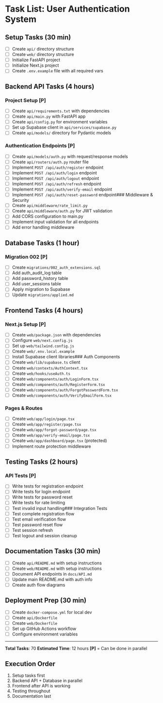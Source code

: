 # Task List: User Authentication System

## Setup Tasks (30 min)
- [ ] Create `api/` directory structure
- [ ] Create `web/` directory structure  
- [ ] Initialize FastAPI project
- [ ] Initialize Next.js project
- [ ] Create `.env.example` file with all required vars

## Backend API Tasks (4 hours)

### Project Setup [P]
- [ ] Create `api/requirements.txt` with dependencies
- [ ] Create `api/main.py` with FastAPI app
- [ ] Create `api/config.py` for environment variables
- [ ] Set up Supabase client in `api/services/supabase.py`
- [ ] Create `api/models/` directory for Pydantic models

### Authentication Endpoints [P]
- [ ] Create `api/models/auth.py` with request/response models
- [ ] Create `api/routers/auth.py` router file
- [ ] Implement `POST /api/auth/register` endpoint
- [ ] Implement `POST /api/auth/login` endpoint  
- [ ] Implement `POST /api/auth/logout` endpoint
- [ ] Implement `POST /api/auth/refresh` endpoint
- [ ] Implement `POST /api/auth/verify-email` endpoint
- [ ] Implement `POST /api/auth/reset-password` endpoint### Middleware & Security
- [ ] Create `api/middleware/rate_limit.py` 
- [ ] Create `api/middleware/auth.py` for JWT validation
- [ ] Add CORS configuration to main.py
- [ ] Implement input validation for all endpoints
- [ ] Add error handling middleware

## Database Tasks (1 hour)

### Migration 002 [P]
- [ ] Create `migrations/002_auth_extensions.sql`
- [ ] Add auth_audit_log table
- [ ] Add password_history table
- [ ] Add user_sessions table
- [ ] Apply migration to Supabase
- [ ] Update `migrations/applied.md`

## Frontend Tasks (4 hours)

### Next.js Setup [P]
- [ ] Create `web/package.json` with dependencies
- [ ] Configure `web/next.config.js`
- [ ] Set up `web/tailwind.config.js`
- [ ] Create `web/.env.local.example`
- [ ] Install Supabase client libraries### Auth Components
- [ ] Create `web/lib/supabase.ts` client
- [ ] Create `web/contexts/AuthContext.tsx`
- [ ] Create `web/hooks/useAuth.ts`
- [ ] Create `web/components/auth/LoginForm.tsx`
- [ ] Create `web/components/auth/RegisterForm.tsx`
- [ ] Create `web/components/auth/ForgotPasswordForm.tsx`
- [ ] Create `web/components/auth/VerifyEmailForm.tsx`

### Pages & Routes
- [ ] Create `web/app/login/page.tsx`
- [ ] Create `web/app/register/page.tsx`
- [ ] Create `web/app/forgot-password/page.tsx`
- [ ] Create `web/app/verify-email/page.tsx`
- [ ] Create `web/app/dashboard/page.tsx` (protected)
- [ ] Implement route protection middleware

## Testing Tasks (2 hours)

### API Tests [P]
- [ ] Write tests for registration endpoint
- [ ] Write tests for login endpoint
- [ ] Write tests for password reset
- [ ] Write tests for rate limiting
- [ ] Test invalid input handling### Integration Tests
- [ ] Test complete registration flow
- [ ] Test email verification flow
- [ ] Test password reset flow
- [ ] Test session refresh
- [ ] Test logout and session cleanup

## Documentation Tasks (30 min)

- [ ] Create `api/README.md` with setup instructions
- [ ] Create `web/README.md` with setup instructions
- [ ] Document API endpoints in `docs/API.md`
- [ ] Update main README.md with auth info
- [ ] Create auth flow diagrams

## Deployment Prep (30 min)

- [ ] Create `docker-compose.yml` for local dev
- [ ] Create `api/Dockerfile`
- [ ] Create `web/Dockerfile`
- [ ] Set up GitHub Actions workflow
- [ ] Configure environment variables

---
**Total Tasks**: 70
**Estimated Time**: 12 hours
**[P]** = Can be done in parallel

## Execution Order
1. Setup tasks first
2. Backend API + Database in parallel
3. Frontend after API is working
4. Testing throughout
5. Documentation last